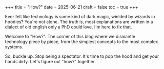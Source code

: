 +++
title = "How?"
date = 2025-06-21
draft = false
toc = true
+++

Ever felt like technology is some kind of dark magic, wielded by wizards in hoodies? You're not alone. The truth is, most explanations are written in a dialect of old english only a PhD could love. I'm here to fix that.

Welcome to "How?". The corner of this blog where we dismantle technology piece by piece, from the simplest concepts to the most complex systems.

So, buckle up. Stop being a spectator. It's time to pop the hood and get your hands dirty. Let's figure out "how?" together.


